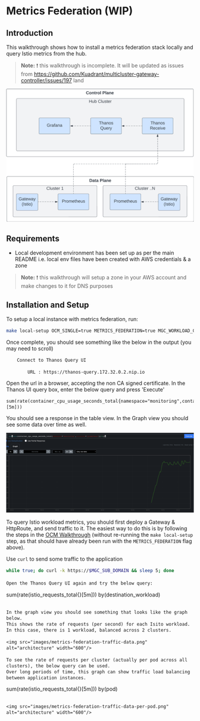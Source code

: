 # Metrics Federation (WIP)

## Introduction

This walkthrough shows how to install a metrics federation stack locally and query Istio metrics from the hub.

>**Note:** :exclamation: this walkthrough is incomplete. It will be updated as issues from https://github.com/Kuadrant/multicluster-gateway-controller/issues/197 land

<img src="images/metrics-federation.png" alt="architecture" width="600"/>

## Requirements

* Local development environment has been set up as per the main README i.e. local env files have been created with AWS credentials & a zone

>**Note:** :exclamation: this walkthrough will setup a zone in your AWS account and make changes to it for DNS purposes

## Installation and Setup

To setup a local instance with metrics federation, run:

```bash
make local-setup OCM_SINGLE=true METRICS_FEDERATION=true MGC_WORKLOAD_CLUSTERS_COUNT=1
```

Once complete, you should see something like the below in the output (you may need to scroll)

```
	Connect to Thanos Query UI

		URL : https://thanos-query.172.32.0.2.nip.io
```

Open the url in a browser, accepting the non CA signed certificate.
In the Thanos UI query box, enter the below query and press 'Execute'

```
sum(rate(container_cpu_usage_seconds_total{namespace="monitoring",container="prometheus"}[5m]))
```

You should see a response in the table view.
In the Graph view you should see some data over time as well.

<img src="images/metrics-federation-example-data.png" alt="architecture" width="600"/>

To query Istio workload metrics, you should first deploy a Gateway & HttpRoute, and send traffic to it.
The easiest way to do this is by following the steps in the [OCM Walkthrough](./ocm-control-plane-walkthrough.md) (without re-running the `make local-setup` step, as that should have already been run with the `METRICS_FEDERATION` flag above).

Use `curl` to send some traffic to the application

```bash
while true; do curl -k https://$MGC_SUB_DOMAIN && sleep 5; done

Open the Thanos Query UI again and try the below query:

```
sum(rate(istio_requests_total{}[5m])) by(destination_workload)
```

In the graph view you should see something that looks like the graph below.
This shows the rate of requests (per second) for each Isito workload.
In this case, there is 1 workload, balanced across 2 clusters.

<img src="images/metrics-federation-traffic-data.png" alt="architecture" width="600"/>

To see the rate of requests per cluster (actually per pod across all clusters), the below query can be used.
Over long periods of time, this graph can show traffic load balancing between application instances.

```
sum(rate(istio_requests_total{}[5m])) by(pod)
```

<img src="images/metrics-federation-traffic-data-per-pod.png" alt="architecture" width="600"/>
